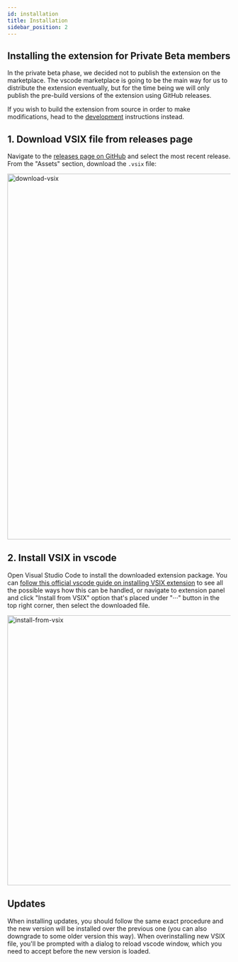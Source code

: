 ```yaml
---
id: installation
title: Installation
sidebar_position: 2
---
```


## Installing the extension for Private Beta members

In the private beta phase, we decided not to publish the extension on the marketplace.
The vscode marketplace is going to be the main way for us to distribute the extension eventually, but for the time being we will only publish the pre-build versions of the extension using GitHub releases.

If you wish to build the extension from source in order to make modifications, head to the [development](./development.md) instructions instead.

## 1. Download VSIX file from releases page

Navigate to the [releases page on GitHub](https://github.com/software-mansion/react-native-ide/releases) and select the most recent release.
From the "Assets" section, download the `.vsix` file:

<img width="825" alt="download-vsix" src="/img/docs/download_vsix.png"/>

## 2. Install VSIX in vscode

Open Visual Studio Code to install the downloaded extension package.
You can [follow this official vscode guide on installing VSIX extension](https://code.visualstudio.com/docs/editor/extension-marketplace#_install-from-a-vsix) to see all the possible ways how this can be handled, or navigate to extension panel and click "Install from VSIX" option that's placed under "···" button in the top right corner, then select the downloaded file.

<img width="609" alt="install-from-vsix" src="/img/docs/install_from_vsix.png"/>

## Updates

When installing updates, you should follow the same exact procedure and the new version will be installed over the previous one (you can also downgrade to some older version this way).
When overinstalling new VSIX file, you'll be prompted with a dialog to reload vscode window, which you need to accept before the new version is loaded.
